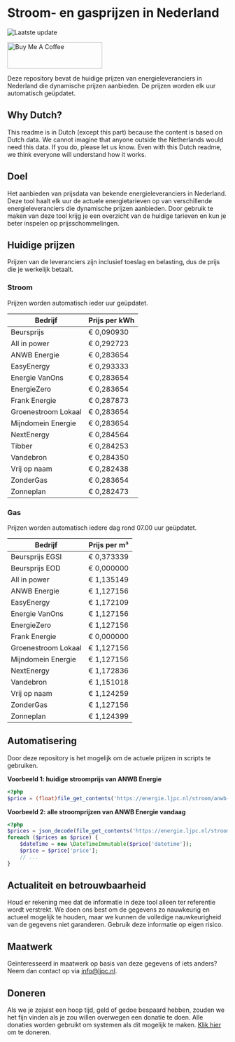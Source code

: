 # Stroom- en gasprijzen in Nederland

![Laatste update](https://img.shields.io/badge/laatste%20update-2023--09--22%2011%3A00%20CET-brightgreen)

<a href="https://www.buymeacoffee.com/Lars-" target="_blank"><img src="https://cdn.buymeacoffee.com/buttons/v2/default-orange.png" alt="Buy Me A Coffee" height="60" style="height: 60px !important;width: 217px !important;" ></a>

Deze repository bevat de huidige prijzen van energieleveranciers in Nederland die dynamische prijzen aanbieden. De prijzen worden elk uur automatisch geüpdatet.

## Why Dutch?

This readme is in Dutch (except this part) because the content is based on Dutch data. We cannot imagine that anyone outside the Netherlands would need this data. If you do, please let us know. Even with this Dutch readme, we think
everyone will understand how it works.

## Doel

Het aanbieden van prijsdata van bekende energieleveranciers in Nederland. Deze tool haalt elk uur de actuele energietarieven op van verschillende energieleveranciers die dynamische prijzen aanbieden. Door gebruik te maken van deze tool
krijg je een overzicht van de huidige tarieven en kun je beter inspelen op prijsschommelingen.

## Huidige prijzen

Prijzen van de leveranciers zijn inclusief toeslag en belasting, dus de prijs die je werkelijk betaalt.

### Stroom

Prijzen worden automatisch ieder uur geüpdatet.

 Bedrijf | Prijs per kWh 
---------|---------------
Beursprijs | € 0,090930
All in power | € 0,292723
ANWB Energie | € 0,283654
EasyEnergy | € 0,293333
Energie VanOns | € 0,283654
EnergieZero | € 0,283654
Frank Energie | € 0,287873
Groenestroom Lokaal | € 0,283654
Mijndomein Energie | € 0,283654
NextEnergy | € 0,284564
Tibber | € 0,284253
Vandebron | € 0,284350
Vrij op naam | € 0,282438
ZonderGas | € 0,283654
Zonneplan | € 0,282473


### Gas

Prijzen worden automatisch iedere dag rond 07.00 uur geüpdatet.

 Bedrijf | Prijs per m³ 
---------|--------------
Beursprijs EGSI | € 0,373339
Beursprijs EOD | € 0,000000
All in power | € 1,135149
ANWB Energie | € 1,127156
EasyEnergy | € 1,172109
Energie VanOns | € 1,127156
EnergieZero | € 1,127156
Frank Energie | € 0,000000
Groenestroom Lokaal | € 1,127156
Mijndomein Energie | € 1,127156
NextEnergy | € 1,172836
Vandebron | € 1,151018
Vrij op naam | € 1,124259
ZonderGas | € 1,127156
Zonneplan | € 1,124399


## Automatisering

Door deze repository is het mogelijk om de actuele prijzen in scripts te gebruiken.

**Voorbeeld 1: huidige stroomprijs van ANWB Energie**

```php
<?php
$price = (float)file_get_contents('https://energie.ljpc.nl/stroom/anwb-energie-nu.txt');

```

**Voorbeeld 2: alle stroomprijzen van ANWB Energie vandaag**

```php
<?php
$prices = json_decode(file_get_contents('https://energie.ljpc.nl/stroom/all-in-power-vandaag.json'),true);
foreach ($prices as $price) {
    $dateTime = new \DateTimeImmutable($price['datetime']);
    $price = $price['price'];
    // ...
}
```

## Actualiteit en betrouwbaarheid

Houd er rekening mee dat de informatie in deze tool alleen ter referentie wordt verstrekt. We doen ons best om de gegevens zo nauwkeurig en actueel mogelijk te houden, maar we kunnen de volledige nauwkeurigheid van de gegevens niet
garanderen. Gebruik deze informatie op eigen risico.

## Maatwerk

Geïnteresseerd in maatwerk op basis van deze gegevens of iets anders? Neem dan contact op
via [info@ljpc.nl](mailto:info@ljpc.nl?subject=Energie%20prijzen).

## Doneren

Als we je zojuist een hoop tijd, geld of gedoe bespaard hebben, zouden we het fijn vinden als je zou willen overwegen een
donatie te doen. Alle donaties worden gebruikt om systemen als dit mogelijk te
maken. [Klik hier](https://www.buymeacoffee.com/Lars-) om te doneren.
